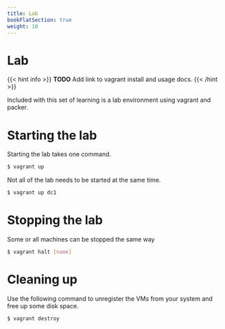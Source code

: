 ```yaml
---
title: Lab
bookFlatSection: true
weight: 10
---
```


# Lab

{{< hint info >}}
**TODO**
Add link to vagrant install and usage docs.
{{< /hint >}}

Included with this set of learning is a lab environment using vagrant and packer.

# Starting the lab

Starting the lab takes one command.

```sh
$ vagrant up
```

Not all of the lab needs to be started at the same time.

```sh
$ vagrant up dc1
```

# Stopping the lab

Some or all machines can be stopped the same way
```sh
$ vagrant halt [name]
```

# Cleaning up

Use the following command to unregister the VMs from your system and free up some disk space.

```sh
$ vagrant destroy
```

